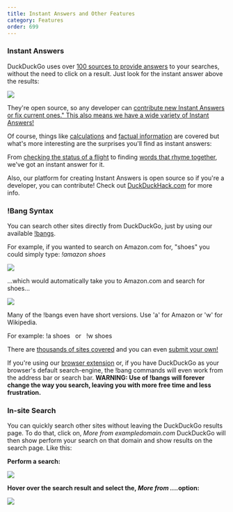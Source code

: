 ```yaml
---
title: Instant Answers and Other Features
category: Features
order: 699
---
```

<html><body><h3>Instant Answers</h3>&#xD;
&#xD;
<p>DuckDuckGo uses over <a href="https://duck.co/ia">100 sources to provide answers</a> to your searches, without the need to click on a result. Just look for the instant answer above the results:</p>&#xD;
&#xD;
<img src="/edition-jekyll-template/images/411bc9a9495387e1124d3721b7befe7b.png"></img><p>They're open source, so any developer can <a href="http://duckduckhack.com/">contribute new Instant Answers or fix current ones." This also means we have a wide variety of Instant Answers!</a></p>&#xD;
&#xD;
<p>Of course, things like <a href="https://duckduckgo.com/?q=2x+%2B+6+%3D+12+solve&amp;ia=calculator">calculations</a> and <a href="https://duckduckgo.com/?q=calories+in+2+eggs">factual information</a> are covered but what's more interesting are the surprises you'll find as instant answers:</p><p></p>&#xD;
&#xD;
<p>From <a href="https://duckduckgo.com/?q=AA+102">checking the status of a flight</a> to finding <a href="https://duckduckgo.com/?q=rhyme+list">words that rhyme together</a>, we've got an instant answer for it.</p>&#xD;
&#xD;
<p>Also, our platform for creating Instant Answers is open source so if you're a developer, you can contribute! Check out <a href="http://duckduckhack.com/">DuckDuckHack.com</a> for more info.</p>&#xD;
&#xD;
<h3>!Bang Syntax</h3>&#xD;
&#xD;
<p>You can search other sites directly from DuckDuckGo, just by using our available <a href="https://duckduckgo.com/bang.html">!bangs</a>.</p>&#xD;
&#xD;
    <p>For example, if you wanted to search on Amazon.com for, "shoes" you could simply type: <em>!amazon shoes</em></p>&#xD;
&#xD;
<img src="/edition-jekyll-template/images/028e3901ce00cfae77634090c4858b22.png"></img><p>...which would automatically take you to Amazon.com and search for shoes...</p>&#xD;
&#xD;
<img src="/edition-jekyll-template/images/ee7aeb76c38a71bc938e5ef404023ae0.png"></img><p>Many of the !bangs even have short versions. Use 'a' for Amazon or 'w' for Wikipedia.</p>&#xD;
&#xD;
    <p>For example: !a shoes   or   !w shoes</p>&#xD;
    &#xD;
    <p>There are <a href="https://duckduckgo.com/bang.html">thousands of sites covered</a> and you can even <a href="https://duckduckgo.com/newbang">submit your own!</a></p>&#xD;
    &#xD;
    <p>If you're using our <a href="https://duck.co/help/desktop/adding-duckduckgo-to-your-browser">browser extension</a> or, if you have DuckDuckGo as your browser's default search-engine, the !bang commands will even work from the address bar or search bar. <strong>WARNING: Use of !bangs will forever change the way you search, leaving you with more free time and less frustration. </strong></p>&#xD;
    &#xD;
<h3>In-site Search</h3>&#xD;
&#xD;
    <p>You can quickly search other sites without leaving the DuckDuckGo results page. To do that, click on, <em>More from exampledomain.com</em> DuckDuckGo will then show perform your search on that domain and show results on the search page. Like this:</p>&#xD;
&#xD;
    <p><strong>Perform a search:</strong></p>&#xD;
&#xD;
<img src="/edition-jekyll-template/images/43069832e48ca363fdbdffa5707511c4.png"></img><p><strong>Hover over the search result and select the, <em>More from ....</em>option:</strong></p>&#xD;
    &#xD;
<img src="/edition-jekyll-template/images/8126cf5441c18f20850c7c72fc6a0f13.png"></img></body></html>